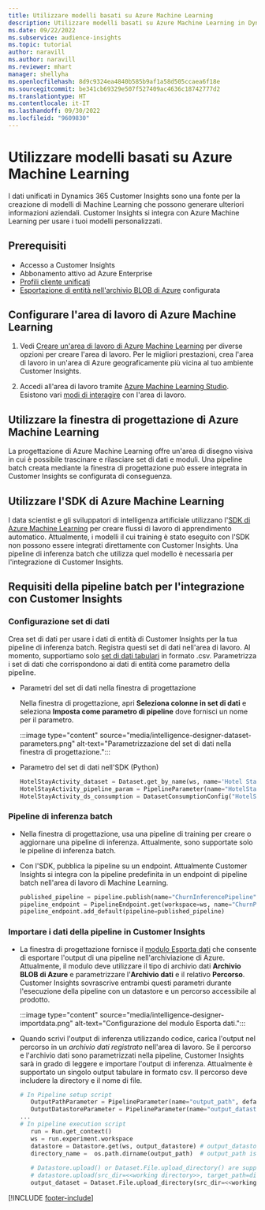 ```yaml
---
title: Utilizzare modelli basati su Azure Machine Learning
description: Utilizzare modelli basati su Azure Machine Learning in Dynamics 365 Customer Insights.
ms.date: 09/22/2022
ms.subservice: audience-insights
ms.topic: tutorial
author: naravill
ms.author: naravill
ms.reviewer: mhart
manager: shellyha
ms.openlocfilehash: 8d9c9324ea4840b585b9af1a58d505ccaea6f18e
ms.sourcegitcommit: be341cb69329e507f527409ac4636c18742777d2
ms.translationtype: HT
ms.contentlocale: it-IT
ms.lasthandoff: 09/30/2022
ms.locfileid: "9609830"
---
```

# <a name="use-azure-machine-learning-based-models"></a>Utilizzare modelli basati su Azure Machine Learning

I dati unificati in Dynamics 365 Customer Insights sono una fonte per la creazione di modelli di Machine Learning che possono generare ulteriori informazioni aziendali. Customer Insights si integra con Azure Machine Learning per usare i tuoi modelli personalizzati.

## <a name="prerequisites"></a>Prerequisiti

- Accesso a Customer Insights
- Abbonamento attivo ad Azure Enterprise
- [Profili cliente unificati](data-unification.md)
- [Esportazione di entità nell'archivio BLOB di Azure](export-azure-blob-storage.md) configurata

## <a name="set-up-azure-machine-learning-workspace"></a>Configurare l'area di lavoro di Azure Machine Learning

1. Vedi [Creare un'area di lavoro di Azure Machine Learning](/azure/machine-learning/concept-workspace#-create-a-workspace) per diverse opzioni per creare l'area di lavoro. Per le migliori prestazioni, crea l'area di lavoro in un'area di Azure geograficamente più vicina al tuo ambiente Customer Insights.

1. Accedi all'area di lavoro tramite [Azure Machine Learning Studio](https://ml.azure.com/). Esistono vari [modi di interagire](/azure/machine-learning/concept-workspace#tools-for-workspace-interaction) con l'area di lavoro.

## <a name="work-with-azure-machine-learning-designer"></a>Utilizzare la finestra di progettazione di Azure Machine Learning

La progettazione di Azure Machine Learning offre un'area di disegno visiva in cui è possibile trascinare e rilasciare set di dati e moduli. Una pipeline batch creata mediante la finestra di progettazione può essere integrata in Customer Insights se configurata di conseguenza. 

## <a name="working-with-azure-machine-learning-sdk"></a>Utilizzare l'SDK di Azure Machine Learning

I data scientist e gli sviluppatori di intelligenza artificiale utilizzano l'[SDK di Azure Machine Learning](/python/api/overview/azure/ml/?preserve-view=true&view=azure-ml-py) per creare flussi di lavoro di apprendimento automatico. Attualmente, i modelli il cui training è stato eseguito con l'SDK non possono essere integrati direttamente con Customer Insights. Una pipeline di inferenza batch che utilizza quel modello è necessaria per l'integrazione di Customer Insights.

## <a name="batch-pipeline-requirements-to-integrate-with-customer-insights"></a>Requisiti della pipeline batch per l'integrazione con Customer Insights

### <a name="dataset-configuration"></a>Configurazione set di dati

Crea set di dati per usare i dati di entità di Customer Insights per la tua pipeline di inferenza batch. Registra questi set di dati nell'area di lavoro. Al momento, supportiamo solo [set di dati tabulari](/azure/machine-learning/how-to-create-register-datasets#tabulardataset) in formato .csv. Parametrizza i set di dati che corrispondono ai dati di entità come parametro della pipeline.

- Parametri del set di dati nella finestra di progettazione

  Nella finestra di progettazione, apri **Seleziona colonne in set di dati** e seleziona **Imposta come parametro di pipeline** dove fornisci un nome per il parametro.

  :::image type="content" source="media/intelligence-designer-dataset-parameters.png" alt-text="Parametrizzazione del set di dati nella finestra di progettazione.":::

- Parametro del set di dati nell'SDK (Python)

   ```python
   HotelStayActivity_dataset = Dataset.get_by_name(ws, name='Hotel Stay Activity Data')
   HotelStayActivity_pipeline_param = PipelineParameter(name="HotelStayActivity_pipeline_param", default_value=HotelStayActivity_dataset)
   HotelStayActivity_ds_consumption = DatasetConsumptionConfig("HotelStayActivity_dataset", HotelStayActivity_pipeline_param)
   ```

### <a name="batch-inference-pipeline"></a>Pipeline di inferenza batch
  
- Nella finestra di progettazione, usa una pipeline di training per creare o aggiornare una pipeline di inferenza. Attualmente, sono supportate solo le pipeline di inferenza batch.

- Con l'SDK, pubblica la pipeline su un endpoint. Attualmente Customer Insights si integra con la pipeline predefinita in un endpoint di pipeline batch nell'area di lavoro di Machine Learning.

   ```python
   published_pipeline = pipeline.publish(name="ChurnInferencePipeline", description="Published Churn Inference pipeline")
   pipeline_endpoint = PipelineEndpoint.get(workspace=ws, name="ChurnPipelineEndpoint") 
   pipeline_endpoint.add_default(pipeline=published_pipeline)
   ```

### <a name="import-pipeline-data-into-customer-insights"></a>Importare i dati della pipeline in Customer Insights

- La finestra di progettazione fornisce il [modulo Esporta dati](/azure/machine-learning/algorithm-module-reference/export-data) che consente di esportare l'output di una pipeline nell'archiviazione di Azure. Attualmente, il modulo deve utilizzare il tipo di archivio dati **Archivio BLOB di Azure** e parametrizzare l'**Archivio dati** e il relativo **Percorso**. Customer Insights sovrascrive entrambi questi parametri durante l'esecuzione della pipeline con un datastore e un percorso accessibile al prodotto.

  :::image type="content" source="media/intelligence-designer-importdata.png" alt-text="Configurazione del modulo Esporta dati.":::

- Quando scrivi l'output di inferenza utilizzando codice, carica l'output nel percorso in un *archivio dati registrato* nell'area di lavoro. Se il percorso e l'archivio dati sono parametrizzati nella pipeline, Customer Insights sarà in grado di leggere e importare l'output di inferenza. Attualmente è supportato un singolo output tabulare in formato csv. Il percorso deve includere la directory e il nome di file.

   ```python
   # In Pipeline setup script
      OutputPathParameter = PipelineParameter(name="output_path", default_value="HotelChurnOutput/HotelChurnOutput.csv")
      OutputDatastoreParameter = PipelineParameter(name="output_datastore", default_value="workspaceblobstore")
   ...
   # In pipeline execution script
      run = Run.get_context()
      ws = run.experiment.workspace
      datastore = Datastore.get(ws, output_datastore) # output_datastore is parameterized
      directory_name =  os.path.dirname(output_path)  # output_path is parameterized.
      
      # Datastore.upload() or Dataset.File.upload_directory() are supported methods to uplaod the data
      # datastore.upload(src_dir=<<working directory>>, target_path=directory_name, overwrite=False, show_progress=True)
      output_dataset = Dataset.File.upload_directory(src_dir=<<working directory>>, target = (datastore, directory_name)) # Remove trailing "/" from directory_name
   ```


[!INCLUDE [footer-include](includes/footer-banner.md)]